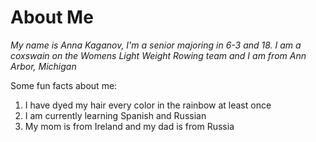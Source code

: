 # About Me
*My name is Anna Kaganov, I'm a senior majoring in 6-3 and 18. I am a coxswain on the Womens Light Weight Rowing team and I am from Ann Arbor, Michigan*

Some fun facts about me:
1. I have dyed my hair every color in the rainbow at least once
2. I am currently learning Spanish and Russian
3. My mom is from Ireland and my dad is from Russia


